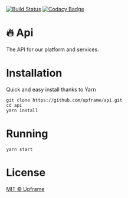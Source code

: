 [![Build Status](https://travis-ci.com/ulissesferreira/api.svg?token=xmikXYDzu8Ho8PZicgqF&branch=master)](https://travis-ci.com/ulissesferreira/api)
[![Codacy Badge](https://api.codacy.com/project/badge/Grade/32579c94a2034a149187e1b352810646)](https://www.codacy.com?utm_source=github.com&amp;utm_medium=referral&amp;utm_content=ulissesferreira/api&amp;utm_campaign=Badge_Grade)

# 🔥 Api
The API for our platform and services.

# Installation

Quick and easy install thanks to Yarn

```
git clone https://github.com/upframe/api.git
cd api
yarn install
```

# Running

```
yarn start
```

# License

[MIT © Upframe](../master/LICENSE)

